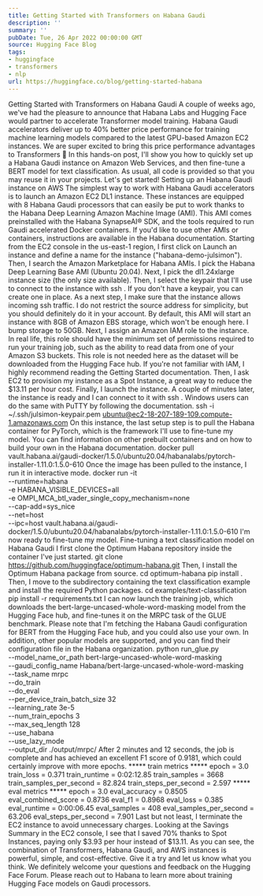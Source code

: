 ```yaml
---
title: Getting Started with Transformers on Habana Gaudi
description: ''
summary: ''
pubDate: Tue, 26 Apr 2022 00:00:00 GMT
source: Hugging Face Blog
tags:
- huggingface
- transformers
- nlp
url: https://huggingface.co/blog/getting-started-habana
---
```


Getting Started with Transformers on Habana Gaudi
A couple of weeks ago, we've had the pleasure to announce that Habana Labs and Hugging Face would partner to accelerate Transformer model training.
Habana Gaudi accelerators deliver up to 40% better price performance for training machine learning models compared to the latest GPU-based Amazon EC2 instances. We are super excited to bring this price performance advantages to Transformers 🚀
In this hands-on post, I'll show you how to quickly set up a Habana Gaudi instance on Amazon Web Services, and then fine-tune a BERT model for text classification. As usual, all code is provided so that you may reuse it in your projects.
Let's get started!
Setting up an Habana Gaudi instance on AWS
The simplest way to work with Habana Gaudi accelerators is to launch an Amazon EC2 DL1 instance. These instances are equipped with 8 Habana Gaudi processors that can easily be put to work thanks to the Habana Deep Learning Amazon Machine Image (AMI). This AMI comes preinstalled with the Habana SynapseAI® SDK, and the tools required to run Gaudi accelerated Docker containers. If you'd like to use other AMIs or containers, instructions are available in the Habana documentation.
Starting from the EC2 console in the us-east-1 region, I first click on Launch an instance and define a name for the instance ("habana-demo-julsimon").
Then, I search the Amazon Marketplace for Habana AMIs.
I pick the Habana Deep Learning Base AMI (Ubuntu 20.04).
Next, I pick the dl1.24xlarge instance size (the only size available).
Then, I select the keypair that I'll use to connect to the instance with ssh
. If you don't have a keypair, you can create one in place.
As a next step, I make sure that the instance allows incoming ssh
traffic. I do not restrict the source address for simplicity, but you should definitely do it in your account.
By default, this AMI will start an instance with 8GB of Amazon EBS storage, which won't be enough here. I bump storage to 50GB.
Next, I assign an Amazon IAM role to the instance. In real life, this role should have the minimum set of permissions required to run your training job, such as the ability to read data from one of your Amazon S3 buckets. This role is not needed here as the dataset will be downloaded from the Hugging Face hub. If you're not familiar with IAM, I highly recommend reading the Getting Started documentation.
Then, I ask EC2 to provision my instance as a Spot Instance, a great way to reduce the $13.11 per hour cost.
Finally, I launch the instance. A couple of minutes later, the instance is ready and I can connect to it with ssh
. Windows users can do the same with PuTTY by following the documentation.
ssh -i ~/.ssh/julsimon-keypair.pem ubuntu@ec2-18-207-189-109.compute-1.amazonaws.com
On this instance, the last setup step is to pull the Habana container for PyTorch, which is the framework I'll use to fine-tune my model. You can find information on other prebuilt containers and on how to build your own in the Habana documentation.
docker pull \
vault.habana.ai/gaudi-docker/1.5.0/ubuntu20.04/habanalabs/pytorch-installer-1.11.0:1.5.0-610
Once the image has been pulled to the instance, I run it in interactive mode.
docker run -it \
--runtime=habana \
-e HABANA_VISIBLE_DEVICES=all \
-e OMPI_MCA_btl_vader_single_copy_mechanism=none \
--cap-add=sys_nice \
--net=host \
--ipc=host vault.habana.ai/gaudi-docker/1.5.0/ubuntu20.04/habanalabs/pytorch-installer-1.11.0:1.5.0-610
I'm now ready to fine-tune my model.
Fine-tuning a text classification model on Habana Gaudi
I first clone the Optimum Habana repository inside the container I've just started.
git clone https://github.com/huggingface/optimum-habana.git
Then, I install the Optimum Habana package from source.
cd optimum-habana
pip install .
Then, I move to the subdirectory containing the text classification example and install the required Python packages.
cd examples/text-classification
pip install -r requirements.txt
I can now launch the training job, which downloads the bert-large-uncased-whole-word-masking model from the Hugging Face hub, and fine-tunes it on the MRPC task of the GLUE benchmark.
Please note that I'm fetching the Habana Gaudi configuration for BERT from the Hugging Face hub, and you could also use your own. In addition, other popular models are supported, and you can find their configuration file in the Habana organization.
python run_glue.py \
--model_name_or_path bert-large-uncased-whole-word-masking \
--gaudi_config_name Habana/bert-large-uncased-whole-word-masking \
--task_name mrpc \
--do_train \
--do_eval \
--per_device_train_batch_size 32 \
--learning_rate 3e-5 \
--num_train_epochs 3 \
--max_seq_length 128 \
--use_habana \
--use_lazy_mode \
--output_dir ./output/mrpc/
After 2 minutes and 12 seconds, the job is complete and has achieved an excellent F1 score of 0.9181, which could certainly improve with more epochs.
***** train metrics *****
epoch = 3.0
train_loss = 0.371
train_runtime = 0:02:12.85
train_samples = 3668
train_samples_per_second = 82.824
train_steps_per_second = 2.597
***** eval metrics *****
epoch = 3.0
eval_accuracy = 0.8505
eval_combined_score = 0.8736
eval_f1 = 0.8968
eval_loss = 0.385
eval_runtime = 0:00:06.45
eval_samples = 408
eval_samples_per_second = 63.206
eval_steps_per_second = 7.901
Last but not least, I terminate the EC2 instance to avoid unnecessary charges. Looking at the Savings Summary in the EC2 console, I see that I saved 70% thanks to Spot Instances, paying only $3.93 per hour instead of $13.11.
As you can see, the combination of Transformers, Habana Gaudi, and AWS instances is powerful, simple, and cost-effective. Give it a try and let us know what you think. We definitely welcome your questions and feedback on the Hugging Face Forum.
Please reach out to Habana to learn more about training Hugging Face models on Gaudi processors.